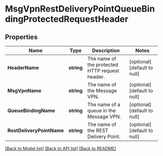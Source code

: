 # MsgVpnRestDeliveryPointQueueBindingProtectedRequestHeader

## Properties
Name | Type | Description | Notes
------------ | ------------- | ------------- | -------------
**HeaderName** | **string** | The name of the protected HTTP request header. | [optional] [default to null]
**MsgVpnName** | **string** | The name of the Message VPN. | [optional] [default to null]
**QueueBindingName** | **string** | The name of a queue in the Message VPN. | [optional] [default to null]
**RestDeliveryPointName** | **string** | The name of the REST Delivery Point. | [optional] [default to null]

[[Back to Model list]](../README.md#documentation-for-models) [[Back to API list]](../README.md#documentation-for-api-endpoints) [[Back to README]](../README.md)

